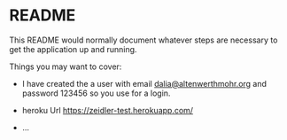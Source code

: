 # README

This README would normally document whatever steps are necessary to get the
application up and running.

Things you may want to cover:

* I have created the a user with email dalia@altenwerthmohr.org and password 123456 so you use for a login.

* heroku Url https://zeidler-test.herokuapp.com/

* ...
